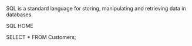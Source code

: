 SQL is a standard language for storing, manipulating and retrieving data in databases.

SQL HOME

SELECT * FROM Customers;
